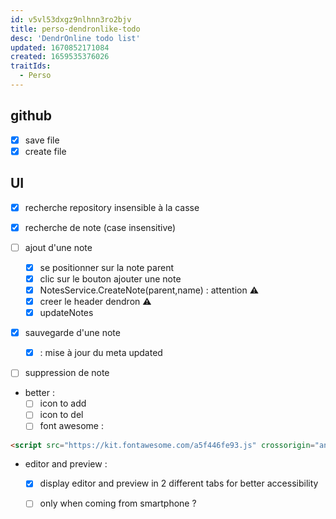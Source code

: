 ```yaml
---
id: v5vl53dxgz9nlhnn3ro2bjv
title: perso-dendronlike-todo
desc: 'DendrOnline todo list'
updated: 1670852171084
created: 1659535376026
traitIds:
  - Perso
---
```


## github

- [X] save file
- [X] create file

## UI
- [X] recherche repository insensible à la casse 

- [X] recherche de note (case insensitive)

- [ ] ajout d'une note 

  - [X] se positionner sur la note parent
  - [X] clic sur le bouton ajouter une note  
  - [X] NotesService.CreateNote(parent,name) : attention ⚠️
  - [X] creer le header dendron ⚠️
  - [X] updateNotes 

- [X] sauvegarde d'une note
   - [X] : mise à jour du meta updated

- [ ] suppression de note

- better :
   - [ ] icon to add
   - [ ] icon to del
   - [ ] font awesome : 

```html 
<script src="https://kit.fontawesome.com/a5f446fe93.js" crossorigin="anonymous"></script>
```



- editor and preview :
   - [X] display editor and preview in 2 different tabs for better accessibility
   - [ ] only when coming from smartphone ?

